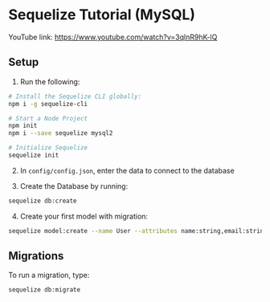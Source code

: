 # Sequelize Tutorial (MySQL)

YouTube link: https://www.youtube.com/watch?v=3qlnR9hK-lQ

## Setup

1. Run the following:

```bash
# Install the Sequelize CLI globally:
npm i -g sequelize-cli

# Start a Node Project
npm init
npm i --save sequelize mysql2

# Initialize Sequelize
sequelize init
```

2. In `config/config.json`, enter the data to connect to the database

3. Create the Database by running:

```bash
sequelize db:create
```

4. Create your first model with migration:

```bash
sequelize model:create --name User --attributes name:string,email:string,role:string
```

## Migrations

To run a migration, type:

```bash
sequelize db:migrate
```
